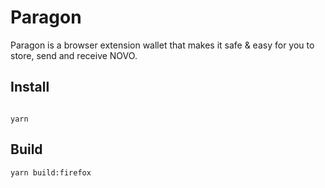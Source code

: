 # Paragon 

Paragon is a browser extension wallet that makes it safe & easy for you to store, send and receive NOVO. 

## Install 

```

yarn 
```

## Build 

```
yarn build:firefox  
```
